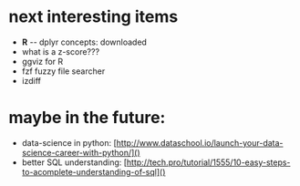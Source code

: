 # next interesting items

* **R** -- dplyr concepts: downloaded
* what is a z-score???
* ggviz for R
* fzf fuzzy file searcher
* izdiff

# maybe in the future:

* data-science in python: [http://www.dataschool.io/launch-your-data-science-career-with-python/]()
* better SQL understanding: [http://tech.pro/tutorial/1555/10-easy-steps-to-acomplete-understanding-of-sql]()

